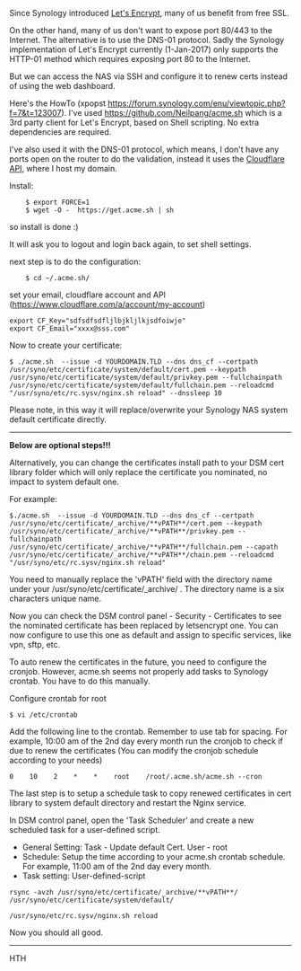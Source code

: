 Since Synology introduced [Let's Encrypt](https://letsencrypt.org/), many of us benefit from free SSL. 


On the other hand, many of us don't want to expose port 80/443 to the Internet. The alternative is to use the DNS-01 protocol. Sadly the Synology implementation of Let's Encrypt currently (1-Jan-2017) only supports the HTTP-01 method which requires exposing port 80 to the Internet.


But we can access the NAS via SSH and configure it to renew certs instead of using the web dashboard.


Here's the HowTo (xpopst https://forum.synology.com/enu/viewtopic.php?f=7&t=123007).
I've used https://github.com/Neilpang/acme.sh which is a 3rd party client for Let's Encrypt, based on Shell scripting. No extra dependencies are required.


I've also used it with the DNS-01 protocol, which means, I don't have any ports open on the router to do the validation, instead it uses the [Cloudflare API](https://api.cloudflare.com/), where I host my domain.


Install:

```
    $ export FORCE=1
    $ wget -O -  https://get.acme.sh | sh
```
so install is done :)


It will ask you to logout and login back again, to set shell settings.


next step is to do the configuration:

```
    $ cd ~/.acme.sh/
```


set your email, cloudflare account and API (https://www.cloudflare.com/a/account/my-account)

```
export CF_Key="sdfsdfsdfljlbjkljlkjsdfoiwje"
export CF_Email="xxxx@sss.com"
```
Now to create your certificate:

    $ ./acme.sh  --issue -d YOURDOMAIN.TLD --dns dns_cf --certpath /usr/syno/etc/certificate/system/default/cert.pem --keypath /usr/syno/etc/certificate/system/default/privkey.pem --fullchainpath /usr/syno/etc/certificate/system/default/fullchain.pem --reloadcmd "/usr/syno/etc/rc.sysv/nginx.sh reload" --dnssleep 10

Please note, in this way it will replace/overwrite your Synology NAS system default certificate directly. 

---------------------------------------------------------------------------------------------------------
**Below are optional steps!!!**

Alternatively, you can change the certificates install path to your DSM cert library folder which will only replace the certificate you nominated, no impact to system default one. 

For example:
 
   `$./acme.sh  --issue -d YOURDOMAIN.TLD --dns dns_cf --certpath /usr/syno/etc/certificate/_archive/**vPATH**/cert.pem --keypath /usr/syno/etc/certificate/_archive/**vPATH**/privkey.pem --fullchainpath /usr/syno/etc/certificate/_archive/**vPATH**/fullchain.pem --capath /usr/syno/etc/certificate/_archive/**vPATH**/chain.pem --reloadcmd "/usr/syno/etc/rc.sysv/nginx.sh reload"`

You need to manually replace the 'vPATH' field with the directory name under your /usr/syno/etc/certificate/_archive/ . The directory name is a six characters unique name. 

Now you can check the DSM control panel - Security - Certificates to see the nominated certificate has been replaced by letsencrypt one. You can now configure to use this one as default and assign to specific services, like vpn, sftp, etc.
 
To auto renew the certificates in the future, you need to configure the cronjob. However, acme.sh seems not properly add tasks to Synology crontab. You have to do this manually. 

Configure crontab for root

`$ vi /etc/crontab `

Add the following line to the crontab. Remember to use tab for spacing. 
For example, 10:00 am of the 2nd day every month run the cronjob to check if due to renew the certificates (You can modify the cronjob schedule according to your needs) 

`0    10    2    *    *    root    /root/.acme.sh/acme.sh --cron`

The last step is to setup a schedule task to copy renewed certificates in cert library to system default directory and restart the Nginx service.

In DSM control panel, open the 'Task Scheduler' and create a new scheduled task for a user-defined script.  

* General Setting: Task - Update default Cert. User - root
* Schedule: Setup the time according to your acme.sh crontab schedule. For example, 11:00 am of the 2nd day every month.
* Task setting: User-defined-script

`rsync -avzh /usr/syno/etc/certificate/_archive/**vPATH**/ /usr/syno/etc/certificate/system/default/`

`/usr/syno/etc/rc.sysv/nginx.sh reload `

Now you should all good. 

--------------------------------------------------------------------------------------------------------------------

HTH